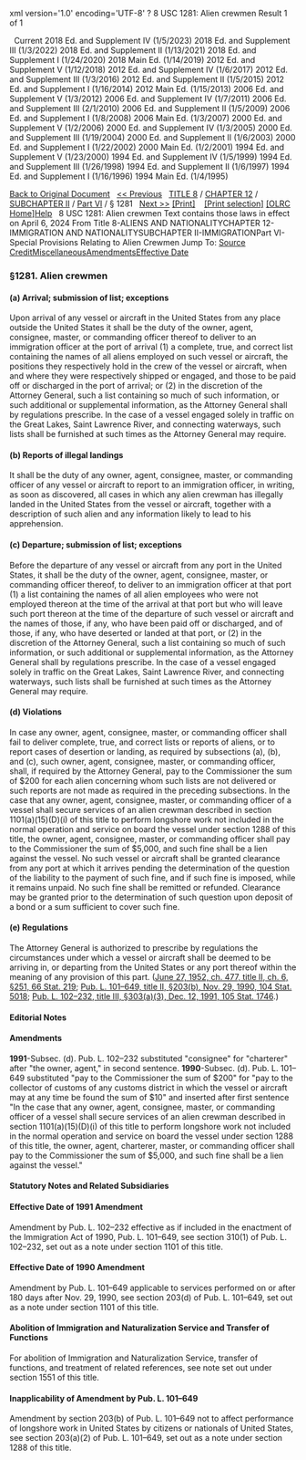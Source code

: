 xml version='1.0' encoding='UTF-8' ?
8 USC 1281: Alien crewmen
 Result 1 of 1
 
  
  Current
2018 Ed. and Supplement IV (1/5/2023)
2018 Ed. and Supplement III (1/3/2022)
2018 Ed. and Supplement II (1/13/2021)
2018 Ed. and Supplement I (1/24/2020)
2018 Main Ed. (1/14/2019)
2012 Ed. and Supplement V (1/12/2018)
2012 Ed. and Supplement IV (1/6/2017)
2012 Ed. and Supplement III (1/3/2016)
2012 Ed. and Supplement II (1/5/2015)
2012 Ed. and Supplement I (1/16/2014)
2012 Main Ed. (1/15/2013)
2006 Ed. and Supplement V (1/3/2012)
2006 Ed. and Supplement IV (1/7/2011)
2006 Ed. and Supplement III (2/1/2010)
2006 Ed. and Supplement II (1/5/2009)
2006 Ed. and Supplement I (1/8/2008)
2006 Main Ed. (1/3/2007)
2000 Ed. and Supplement V (1/2/2006)
2000 Ed. and Supplement IV (1/3/2005)
2000 Ed. and Supplement III (1/19/2004)
2000 Ed. and Supplement II (1/6/2003)
2000 Ed. and Supplement I (1/22/2002)
2000 Main Ed. (1/2/2001)
1994 Ed. and Supplement V (1/23/2000)
1994 Ed. and Supplement IV (1/5/1999)
1994 Ed. and Supplement III (1/26/1998)
1994 Ed. and Supplement II (1/6/1997)
1994 Ed. and Supplement I (1/16/1996)
1994 Main Ed. (1/4/1995)
  
 
  
[Back to Original Document](/view.xhtml;jsessionid=2F6115C5611059C4526ABD3CAD21DCA6)
 
[<< Previous](#)
  
 [TITLE 8](/view.xhtml;jsessionid=2F6115C5611059C4526ABD3CAD21DCA6?req=granuleid%3AUSC-prelim-title8&saved=%7CZ3JhbnVsZWlkOlVTQy1wcmVsaW0tdGl0bGU4LXNlY3Rpb24xMjgx%7C%7C%7C0%7Cfalse%7Cprelim&edition=prelim) / [CHAPTER 12](/view.xhtml;jsessionid=2F6115C5611059C4526ABD3CAD21DCA6?req=granuleid%3AUSC-prelim-title8-chapter12&saved=%7CZ3JhbnVsZWlkOlVTQy1wcmVsaW0tdGl0bGU4LXNlY3Rpb24xMjgx%7C%7C%7C0%7Cfalse%7Cprelim&edition=prelim) / [SUBCHAPTER II](/view.xhtml;jsessionid=2F6115C5611059C4526ABD3CAD21DCA6?req=granuleid%3AUSC-prelim-title8-chapter12-subchapter2&saved=%7CZ3JhbnVsZWlkOlVTQy1wcmVsaW0tdGl0bGU4LXNlY3Rpb24xMjgx%7C%7C%7C0%7Cfalse%7Cprelim&edition=prelim) / [Part VI](/view.xhtml;jsessionid=2F6115C5611059C4526ABD3CAD21DCA6?req=granuleid%3AUSC-prelim-title8-chapter12-subchapter2-part6&saved=%7CZ3JhbnVsZWlkOlVTQy1wcmVsaW0tdGl0bGU4LXNlY3Rpb24xMjgx%7C%7C%7C0%7Cfalse%7Cprelim&edition=prelim) / § 1281
  
 [Next >>](#)
[[Print]](#)
   
 [[Print selection]](#)
[[OLRC Home]](/browse.xhtml;jsessionid=2F6115C5611059C4526ABD3CAD21DCA6)[Help](/navHelp.xhtml;jsessionid=2F6115C5611059C4526ABD3CAD21DCA6)
 
8 USC 1281: Alien crewmen
Text contains those laws in effect on April 6, 2024
From Title 8-ALIENS AND NATIONALITYCHAPTER 12-IMMIGRATION AND NATIONALITYSUBCHAPTER II-IMMIGRATIONPart VI-Special Provisions Relating to Alien Crewmen
Jump To: [Source Credit](#sourcecredit)[Miscellaneous](#miscellaneous-note)[Amendments](#amendment-note)[Effective Date](#effectivedate-amendment-note)
### §1281. Alien crewmen
#### (a) Arrival; submission of list; exceptions
Upon arrival of any vessel or aircraft in the United States from any place outside the United States it shall be the duty of the owner, agent, consignee, master, or commanding officer thereof to deliver to an immigration officer at the port of arrival (1) a complete, true, and correct list containing the names of all aliens employed on such vessel or aircraft, the positions they respectively hold in the crew of the vessel or aircraft, when and where they were respectively shipped or engaged, and those to be paid off or discharged in the port of arrival; or (2) in the discretion of the Attorney General, such a list containing so much of such information, or such additional or supplemental information, as the Attorney General shall by regulations prescribe. In the case of a vessel engaged solely in traffic on the Great Lakes, Saint Lawrence River, and connecting waterways, such lists shall be furnished at such times as the Attorney General may require.
#### (b) Reports of illegal landings
It shall be the duty of any owner, agent, consignee, master, or commanding officer of any vessel or aircraft to report to an immigration officer, in writing, as soon as discovered, all cases in which any alien crewman has illegally landed in the United States from the vessel or aircraft, together with a description of such alien and any information likely to lead to his apprehension.
#### (c) Departure; submission of list; exceptions
Before the departure of any vessel or aircraft from any port in the United States, it shall be the duty of the owner, agent, consignee, master, or commanding officer thereof, to deliver to an immigration officer at that port (1) a list containing the names of all alien employees who were not employed thereon at the time of the arrival at that port but who will leave such port thereon at the time of the departure of such vessel or aircraft and the names of those, if any, who have been paid off or discharged, and of those, if any, who have deserted or landed at that port, or (2) in the discretion of the Attorney General, such a list containing so much of such information, or such additional or supplemental information, as the Attorney General shall by regulations prescribe. In the case of a vessel engaged solely in traffic on the Great Lakes, Saint Lawrence River, and connecting waterways, such lists shall be furnished at such times as the Attorney General may require.
#### (d) Violations
In case any owner, agent, consignee, master, or commanding officer shall fail to deliver complete, true, and correct lists or reports of aliens, or to report cases of desertion or landing, as required by subsections (a), (b), and (c), such owner, agent, consignee, master, or commanding officer, shall, if required by the Attorney General, pay to the Commissioner the sum of $200 for each alien concerning whom such lists are not delivered or such reports are not made as required in the preceding subsections. In the case that any owner, agent, consignee, master, or commanding officer of a vessel shall secure services of an alien crewman described in section 1101(a)(15)(D)(i) of this title to perform longshore work not included in the normal operation and service on board the vessel under section 1288 of this title, the owner, agent, consignee, master, or commanding officer shall pay to the Commissioner the sum of $5,000, and such fine shall be a lien against the vessel. No such vessel or aircraft shall be granted clearance from any port at which it arrives pending the determination of the question of the liability to the payment of such fine, and if such fine is imposed, while it remains unpaid. No such fine shall be remitted or refunded. Clearance may be granted prior to the determination of such question upon deposit of a bond or a sum sufficient to cover such fine.
#### (e) Regulations
The Attorney General is authorized to prescribe by regulations the circumstances under which a vessel or aircraft shall be deemed to be arriving in, or departing from the United States or any port thereof within the meaning of any provision of this part.
([June 27, 1952, ch. 477, title II, ch. 6, §251, 66 Stat. 219](/statviewer.htm?volume=66&page=219); [Pub. L. 101–649, title II, §203(b), Nov. 29, 1990, 104 Stat. 5018](/statviewer.htm?volume=104&page=5018); [Pub. L. 102–232, title III, §303(a)(3), Dec. 12, 1991, 105 Stat. 1746](/statviewer.htm?volume=105&page=1746).)
  
#### **Editorial Notes**
#### Amendments
**1991**-Subsec. (d). Pub. L. 102–232 substituted "consignee" for "charterer" after "the owner, agent," in second sentence.
**1990**-Subsec. (d). Pub. L. 101–649 substituted "pay to the Commissioner the sum of $200" for "pay to the collector of customs of any customs district in which the vessel or aircraft may at any time be found the sum of $10" and inserted after first sentence "In the case that any owner, agent, consignee, master, or commanding officer of a vessel shall secure services of an alien crewman described in section 1101(a)(15)(D)(i) of this title to perform longshore work not included in the normal operation and service on board the vessel under section 1288 of this title, the owner, agent, charterer, master, or commanding officer shall pay to the Commissioner the sum of $5,000, and such fine shall be a lien against the vessel."
  
#### **Statutory Notes and Related Subsidiaries**
#### Effective Date of 1991 Amendment
Amendment by Pub. L. 102–232 effective as if included in the enactment of the Immigration Act of 1990, Pub. L. 101–649, see section 310(1) of Pub. L. 102–232, set out as a note under section 1101 of this title.
#### Effective Date of 1990 Amendment
Amendment by Pub. L. 101–649 applicable to services performed on or after 180 days after Nov. 29, 1990, see section 203(d) of Pub. L. 101–649, set out as a note under section 1101 of this title.
#### Abolition of Immigration and Naturalization Service and Transfer of Functions
For abolition of Immigration and Naturalization Service, transfer of functions, and treatment of related references, see note set out under section 1551 of this title.
#### Inapplicability of Amendment by Pub. L. 101–649
Amendment by section 203(b) of Pub. L. 101–649 not to affect performance of longshore work in United States by citizens or nationals of United States, see section 203(a)(2) of Pub. L. 101–649, set out as a note under section 1288 of this title.
